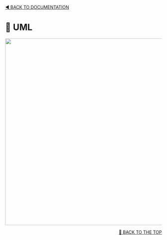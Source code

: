 <a name="top"><a/>
<p align="left"><a href="https://github.com/PaoloProdossimoLopes/repository-template/blob/main/DOCUMENTATION/README.md">◀️ BACK TO DOCUMENTATION</a></p>

  
# 🔀 UML 

<p align="center">
  <img src="https://github.com/PaoloProdossimoLopes/repository-template/blob/main/DOCUMENTATION/UMLExample.svg" width="600">  
</p>
<p align="right"><a href="#top">🔼 BACK TO THE TOP</a></p>
